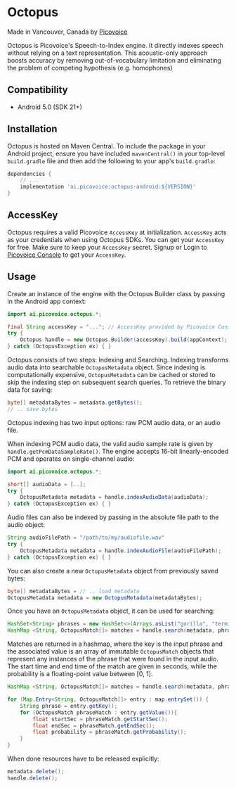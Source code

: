 # Octopus

Made in Vancouver, Canada by [Picovoice](https://picovoice.ai)

Octopus is Picovoice's Speech-to-Index engine. It directly indexes speech without relying on a text representation. This
acoustic-only approach boosts accuracy by removing out-of-vocabulary limitation and eliminating the problem of competing
hypothesis (e.g. homophones)

## Compatibility

- Android 5.0 (SDK 21+)

## Installation

Octopus is hosted on Maven Central. To include the package in your Android project, ensure you have
included `mavenCentral()` in your top-level `build.gradle` file and then add the following to your
app's `build.gradle`:

```groovy
dependencies {
    // ...
    implementation 'ai.picovoice:octopus-android:${VERSION}'
}
```

## AccessKey

Octopus requires a valid Picovoice `AccessKey` at initialization. `AccessKey` acts as your credentials when using Octopus SDKs.
You can get your `AccessKey` for free. Make sure to keep your `AccessKey` secret. 
Signup or Login to [Picovoice Console](https://console.picovoice.ai/) to get your `AccessKey`.

## Usage

Create an instance of the engine with the Octopus Builder class by passing in the Android app context:

```java
import ai.picovoice.octopus.*;

final String accessKey = "..."; // AccessKey provided by Picovoice Console (https://picovoice.ai/console/)
try {
    Octopus handle = new Octopus.Builder(accessKey).build(appContext);
} catch (OctopusException ex) { }
```

Octopus consists of two steps: Indexing and Searching.
Indexing transforms audio data into searchable `OctopusMetadata` object. Since indexing is computationally expensive,
`OctopusMetadata` can be cached or stored to skip the indexing step on subsequent search queries.
To retrieve the binary data for saving:
```java
byte[] metadataBytes = metadata.getBytes();
// .. save bytes
```

Octopus indexing has two input options: raw PCM audio data, or an audio file.

When indexing PCM audio data, the valid audio sample rate is given by `handle.getPcmDataSampleRate()`.
The engine accepts 16-bit linearly-encoded PCM and operates on single-channel audio:

```java
import ai.picovoice.octopus.*;

short[] audioData = [..];
try {
    OctopusMetadata metadata = handle.indexAudioData(audioData);
} catch (OctopusException ex) { }
```

Audio files can also be indexed by passing in the absolute file path to the audio object:

```java
String audioFilePath = "/path/to/my/audiofile.wav"
try {
    OctopusMetadata metadata = handle.indexAudioFile(audioFilePath);
} catch (OctopusException ex) { }
```

You can also create a new `OctopusMetadata` object from previously saved bytes:
```java
byte[] metadataBytes = // .. load metadata
OctopusMetadata metadata = new OctopusMetadata(metadataBytes);
```

Once you have an `OctopusMetadata` object, it can be used for searching:

```java
HashSet<String> phrases = new HashSet<>(Arrays.asList("gorilla", "terminator"));
HashMap <String, OctopusMatch[]> matches = handle.search(metadata, phrases);
```

Matches are returned in a hashmap, where the key is the input phrase and the associated value is an array
of immutable `OctopusMatch` objects that represent any instances of the phrase that were found in the input audio. 
The start time and end time of the match are given in seconds, while the probability is a floating-point value between [0, 1].

```java
HashMap <String, OctopusMatch[]> matches = handle.search(metadata, phrases);

for (Map.Entry<String, OctopusMatch[]> entry : map.entrySet()) {
    String phrase = entry.getKey();
    for (OctopusMatch phraseMatch : entry.getValue()){
        float startSec = phraseMatch.getStartSec();
        float endSec = phraseMatch.getEndSec();
        float probability = phraseMatch.getProbability();
    }
}
```

When done resources have to be released explicitly:

```java
metadata.delete();
handle.delete();
```

